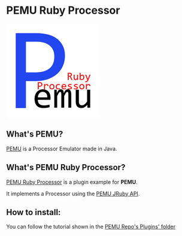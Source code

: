 # PEMU Ruby Processor

![](./logo.png)

## What's PEMU?

[PEMU](https://github.com/hds536jhmk/ProcessorEmulator) is a Processor Emulator made in Java.

## What's PEMU Ruby Processor?

[PEMU Ruby Processor](https://github.com/hds536jhmk/pemu-RubyProcessor) is a plugin example for **PEMU**.

It implements a Processor using the [PEMU JRuby API](https://github.com/hds536jhmk/ProcessorEmulator/blob/master/src/main/resources/PEMUJRubyPluginAPI.rb).

## How to install:

You can follow the tutorial shown in the [PEMU Repo's Plugins' folder](https://github.com/hds536jhmk/ProcessorEmulator/tree/master/plugins#how-do-i-add-plugins-to-pemu)
